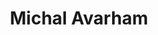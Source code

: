 ---
category: residents
layout: post
title: Michal Avarham
profession: material & product design
website: www.michalavraham.com
image: /images/residents/michalavraham_01.png
---